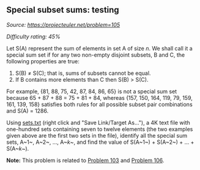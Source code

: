 Special subset sums: testing
----------------------------

*Source: https://projecteuler.net/problem=105*


*Difficulty rating: 45%*

Let S(A) represent the sum of elements in set A of size *n*. We shall
call it a special sum set if for any two non-empty disjoint subsets, B
and C, the following properties are true:

1.  S(B) ≠ S(C); that is, sums of subsets cannot be equal.
2.  If B contains more elements than C then S(B) \> S(C).

For example, {81, 88, 75, 42, 87, 84, 86, 65} is not a special sum set
because 65 + 87 + 88 = 75 + 81 + 84, whereas {157, 150, 164, 119, 79,
159, 161, 139, 158} satisfies both rules for all possible subset pair
combinations and S(A) = 1286.

Using [sets.txt](project/resources/p105_sets.txt) (right click and "Save
Link/Target As..."), a 4K text file with one-hundred sets containing
seven to twelve elements (the two examples given above are the first two
sets in the file), identify all the special sum sets, A~1~, A~2~, ...,
A~*k*~, and find the value of S(A~1~) + S(A~2~) + ... + S(A~*k*~).

**Note:** This problem is related to [Problem 103](problem=103) and [Problem
106](problem=106).
